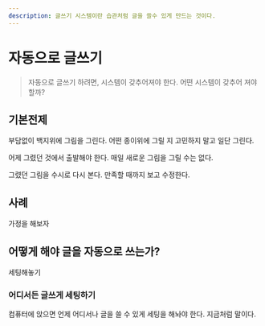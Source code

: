 ```yaml
---
description: 글쓰기 시스템이란 습관처럼 글을 쓸수 있게 만드는 것이다.
---
```


# 자동으로 글쓰기

> 자동으로 글쓰기 하려면, 시스템이 갖추어져야 한다. 어떤 시스템이 갖추어 져야 할까?

## 기본전제

부담없이 백지위에 그림을 그린다. 어떤 종이위에 그릴 지 고민하지 말고 일단 그린다.

어제 그렸던 것에서 출발해야 한다. 매일 새로운 그림을 그릴 수는 없다.

그렸던 그림을 수시로 다시 본다. 만족할 때까지 보고 수정한다.

## 사례

가정을 해보자

## 어떻게 해야 글을 자동으로 쓰는가?

세팅해놓기

### 어디서든 글쓰게 세팅하기

컴퓨터에 앉으면 언제 어디서나 글을 쓸 수 있게 세팅을 해놔야 한다. 지금처럼 말이다.